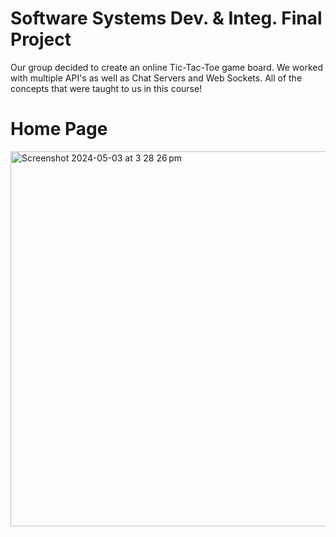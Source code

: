 # Software Systems Dev. & Integ. Final Project 

Our group decided to create an online Tic-Tac-Toe game board. We worked with multiple API's as well as Chat Servers and Web Sockets. All of the concepts that were taught to us in this course!

# Home Page

<img width="600" alt="Screenshot 2024-05-03 at 3 28 26 pm" src="https://github.com/mishasharmaa/SoftSysDev-Integ-FinalProject/assets/148586686/e463a277-360f-417d-80e6-b2d9e98dc032">

